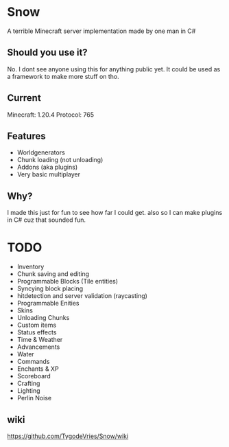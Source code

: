 # Snow
A terrible Minecraft server implementation made by one man in C#

## Should you use it?

No. I dont see anyone using this for anything public yet. It could be used as a framework to make more stuff on tho.

## Current 
Minecraft: 1.20.4
Protocol: 765

## Features
- Worldgenerators
- Chunk loading (not unloading)
- Addons (aka plugins)
- Very basic multiplayer


## Why?
I made this just for fun to see how far I could get. also so I can make plugins in C# cuz that sounded fun.

# TODO
- Inventory
- Chunk saving and editing
- Programmable Blocks (Tile entities)
- Syncying block placing
- hitdetection and server validation (raycasting)
- Programmable Enities
- Skins
- Unloading Chunks
- Custom items
- Status effects
- Time & Weather
- Advancements
- Water
- Commands
- Enchants & XP
- Scoreboard
- Crafting
- Lighting
- Perlin Noise

## wiki
https://github.com/TygodeVries/Snow/wiki
